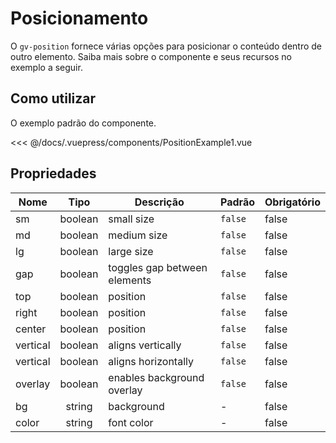 # Posicionamento

O `gv-position` fornece várias opções para posicionar o conteúdo dentro de outro elemento. Saiba mais sobre o componente e seus recursos no exemplo a seguir.

## Como utilizar

O exemplo padrão do componente.

<position-example-1 />

<<< @/docs/.vuepress/components/PositionExample1.vue

## Propriedades

| Nome     |  Tipo   | Descrição                    | Padrão  | Obrigatório |
| -------- | :-----: | ---------------------------- | ------- | ----------- |
| sm       | boolean | small size                   | `false` | false       |
| md       | boolean | medium size                  | `false` | false       |
| lg       | boolean | large size                   | `false` | false       |
| gap      | boolean | toggles gap between elements | `false` | false       |
| top      | boolean | position                     | `false` | false       |
| right    | boolean | position                     | `false` | false       |
| center   | boolean | position                     | `false` | false       |
| vertical | boolean | aligns vertically            | `false` | false       |
| vertical | boolean | aligns horizontally          | `false` | false       |
| overlay  | boolean | enables background overlay   | `false` | false       |
| bg       | string  | background                   | -       | false       |
| color    | string  | font color                   | -       | false       |
